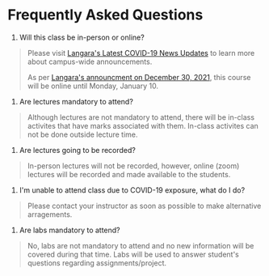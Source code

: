 Frequently Asked Questions
=======================

1. Will this class be in-person or online?

> Please visit [Langara's Latest COVID-19 News Updates](https://langara.ca/news-and-events/covid-19/coronavirus-news-updates/index.html) to learn more about campus-wide announcements.
>
> As per [Langara's announcment on December 30, 2021](https://langara.ca/news-and-events/covid-19/coronavirus-news-updates/2021/211230-covid-student-update.html), this course will be online until Monday, January 10.
>

1. Are lectures mandatory to attend?

> Although lectures are not mandatory to attend, there will be in-class activites that have marks associated with them. In-class activites can not be done outside lecture time.

1. Are lectures going to be recorded?

> In-person lectures will not be recorded, however, online (zoom) lectures will be recorded and made available to the students.

1. I'm unable to attend class due to COVID-19 exposure, what do I do?

> Please contact your instructor as soon as possible to make alternative arragements.

1. Are labs mandatory to attend?

> No, labs are not mandatory to attend and no new information will be covered during that time. Labs will be used to answer student's questions regarding assignments/project.